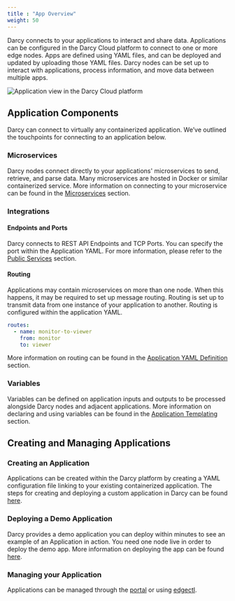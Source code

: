 ```yaml
---
title : "App Overview"
weight: 50
---
```


Darcy connects to your applications to interact and share data. Applications can be configured in
the Darcy Cloud platform to connect to one or more edge nodes. Apps are defined using YAML files,
and can be deployed and updated by uploading those YAML files. Darcy nodes can be set up to interact
with applications, process information, and move data between multiple apps.

![Application view in the Darcy Cloud platform](</images/image (12).png>)

## Application Components

Darcy can connect to virtually any containerized application. We’ve outlined the touchpoints for
connecting to an application below.

### Microservices

Darcy nodes connect directly to your applications' microservices to send, retrieve, and parse data.
Many microservices are hosted in Docker or similar containerized service. More information on
connecting to your microservice can be found in the [Microservices](./#microservices) section.

### Integrations

#### Endpoints and Ports

Darcy connects to REST API Endpoints and TCP Ports. You can specify the port within the Application
YAML. For more information, please refer to the [Public Services](public-services.md) section.

#### Routing

Applications may contain microservices on more than one node. When this happens, it may be required
to set up message routing. Routing is set up to transmit data from one instance of your application
to another. Routing is configured within the application YAML.

```yaml
routes:
  - name: monitor-to-viewer
    from: monitor
    to: viewer
```

More information on routing can be found in
the [Application YAML Definition](app-doc-yaml.md#fields) section.

### Variables

Variables can be defined on application inputs and outputs to be processed alongside Darcy nodes and
adjacent applications. More information on declaring and using variables can be found in
the [Application Templating](app-doc-advanced-templating.md) section.

## Creating and Managing Applications

### Creating an Application

Applications can be created within the Darcy platform by creating a YAML configuration file linking
to your existing containerized application. The steps for creating and deploying a custom
application in Darcy can be found [here](../get-started-ec/deploy-a-custom-application.md).

### Deploying a Demo Application

Darcy provides a demo application you can deploy within minutes to see an example of an Application
in action. You need one node live in order to deploy the demo app. More information on deploying the
app can be found [here](../get-started-ec/heart-rate-application/get-started-deploy-app.md).

### Managing your Application

Applications can be managed through
the [portal](../get-started-ec/heart-rate-application/get-started-deploy-app.md#deploy-a-custom-app-using-the-portal)
or using [edgectl](../get-started-edgectl/#deploy-an-application).
